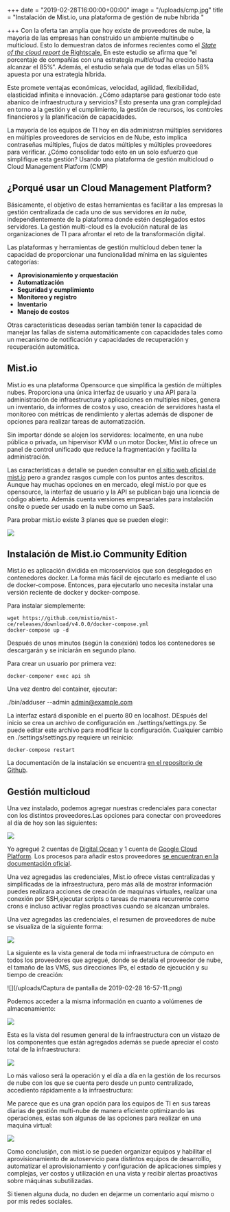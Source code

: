 +++
date = "2019-02-28T16:00:00+00:00"
image = "/uploads/cmp.jpg"
title = "Instalación de Mist.io, una plataforma de gestión de nube híbrida "

+++
Con la oferta tan amplia que hoy existe  de proveedores de nube, la mayoria de las empresas han construido un ambiente multinube o  multicloud. Esto lo demuestran datos de informes recientes como el [_State of the cloud report_ de Rightscale.](https://www.rightscale.com/lp/state-of-the-cloud) En este estudio se afirma que “el porcentaje de compañías con una estrategia _multicloud_  ha crecido  hasta alcanzar el 85%”. Además, el estudio señala que de todas ellas un 58% apuesta por una estrategia híbrida.

Este promete ventajas económicas, velocidad, agilidad, flexibilidad, elasticidad infinita e innovación. ¿Cómo adaptarse para gestionar todo este abanico de infraestructura y servicios? Esto  presenta una gran complejidad en torno a la gestión y el cumplimiento, la gestión de recursos, los controles financieros y la planificación de capacidades.

La mayoría de los equipos de TI hoy en día administran múltiples servidores en múltiples proveedores de servicios en de Nube, esto implica contraseñas múltiples, flujos de datos múltiples y múltiples proveedores para verificar.  ¿Cómo consolidar todo esto en un solo esfuerzo que simplifique esta gestión? Usando una plataforma de gestión multicloud o Cloud Management Platform (CMP)

## ¿Porqué usar un Cloud Management Platform?

Básicamente, el objetivo de estas herramientas es facilitar a las empresas la gestión centralizada de cada uno de sus servidores _en la nube,_ independientemente de la plataforma donde estén desplegados estos servidores. La gestión multi-cloud es la evolución natural de las organizaciones de TI para afrontar el reto de la transformación digital.

Las plataformas y herramientas de gestión multicloud deben tener la capacidad de proporcionar una funcionalidad mínima en las siguientes categorías:

* **Aprovisionamiento y orquestación**
* **Automatización**
* **Seguridad y cumplimiento**
* **Monitoreo y registro**
* **Inventario**
* **Manejo de costos**

Otras características deseadas serían también  tener la capacidad de manejar las fallas de sistema automáticamente con capacidades tales como un mecanismo de notificación y  capacidades de recuperación y recuperación automática.

## Mist.io

Mist.io es una plataforma Opensource que simplifica la gestión de múltiples  nubes.  Proporciona una única interfaz de usuario y una API para la administración de infraestructura y aplicaciones en multiples nibes, genera un inventario, da  informes de costos y uso, creación de servidores hasta el monitoreo con  métricas de rendimiento y alertas además de disponer de opciones para realizar tareas de automatización.

Sin importar dónde se alojen los servidores: localmente, en una nube pública o privada, un hipervisor KVM o un motor Docker, Mist.io ofrece un panel de control unificado que reduce la fragmentación  y facilita la administración.

Las características a detalle se pueden consultar en [el sitio web oficial de mist.io](https://mist.io/) pero a grandez rasgos cumple con los puntos antes descritos. Aunque hay muchas opciones en en mercado, elegí mist.io por que es opensource, la interfaz de usuario y la API se publican bajo una licencia de código abierto. Además cuenta versiones empresariales para instalación onsite o puede ser usado en la nube como un SaaS.

Para probar mist.io existe 3 planes que se pueden elegir:

![](/uploads/mist.io_pricing-1.png)

## Instalación de Mist.io Community Edition

Mist.io es  aplicación dividida en microservicios que son desplegados en contenedores docker. La forma más fácil de ejecutarlo es mediante el uso de docker-compose. Entonces, para ejecutarlo uno necesita instalar una versión reciente de docker y docker-compose.

Para instalar siemplemente:

    wget https://github.com/mistio/mist-ce/releases/download/v4.0.0/docker-compose.yml
    docker-compose up -d

Después de unos minutos (según la conexión) todos los contenedores se descargarán y se iniciarán en segundo plano.

Para crear un usuario por primera vez:

    docker-componer exec api sh

Una vez dentro del container, ejecutar:

./bin/adduser --admin admin@example.com

La interfaz estará disponible en el puerto 80 en localhost.  DEspués del inicio se crea un archivo de configuración en ./settings/settings.py. Se puede editar este archivo para modificar la configuración. Cualquier cambio en ./settings/settings.py requiere un reinicio:

    docker-compose restart

La documentación de la instalación se encuentra [en el repositorio de Github](https://github.com/mistio/mist-ce).

## Gestión multicloud

Una vez instalado, podemos agregar nuestras credenciales para conectar con los distintos proveedores.Las opciones para conectar con proveedores al día de hoy son las siguientes:

![](/uploads/Screenshot-20190228195723-887x513.png)

Yo agregué 2 cuentas de [Digital Ocean](https://www.digitalocean.com/) y 1 cuenta de [Google Cloud Platform](https://cloud.google.com/getting-started/?hl=es). Los procesos para añadir estos proveedores [se encuentran en la documentación oficial](https://docs.mist.io/article/19-adding-digital-ocean).

Una vez agregadas las credenciales, Mist.io ofrece vistas centralizadas y simplificadas de la infraestructura, pero más allá de mostrar información puedes realizara acciones de creación de maquinas virtuales, realizar una conexión por SSH,ejecutar scripts o tareas de manera recurrente como crons e incluso activar  reglas proactivas cuando se alcanzan umbrales.

Una vez agregadas las credenciales, el resumen de proveedores de nube se visualiza de la siguiente forma:

![](/uploads/Screenshot-20190228200644-1912x694.png)

La siguiente es la vista general de toda mi infraestructura de cómputo en todos los proveedores que agregué, donde se detalla el proveedor de nube, el tamaño de las VMS, sus direcciones IPs, el estado de ejecución y su tiempo de creación:

![](/uploads/Captura de pantalla de 2019-02-28 16-57-11.png)

Podemos acceder a la misma información en cuanto a volúmenes de almacenamiento:

![](/uploads/Screenshot-20190228200701-1900x679.png)

Esta es la vista del resumen general de la infraestructura con un vistazo de los componentes que están agregados además  se puede apreciar el costo total de la infraestructura:

![](/uploads/Screenshot-20190228195442-1886x890.png)

Lo más valioso será la operación y el día a día en la gestión de los recursos de nube con los que se cuenta pero desde un punto centralizado, accediento rápidamente a la infraestructura:

Me parece que es una gran opción para los equipos de TI en sus tareas diarias de gestión  multi-nube de manera eficiente optimizando las operaciones, estas son algunas de las opciones para realizar en una maquina virtual:

![](/uploads/Screenshot-20190228201058-1553x776.png)

Como conclusiṕn, con mist.io se pueden organizar equipos y habilitar el aprovisionamiento de autoservicio para distintos equipos de desarrolllo, automatizar el aprovisionamiento y configuración de aplicaciones simples y complejas, ver costos y utilización en una vista y recibir alertas proactivas sobre máquinas subutilizadas.

Si tienen alguna duda, no duden en dejarme un comentario aquí mismo o por mis redes sociales.